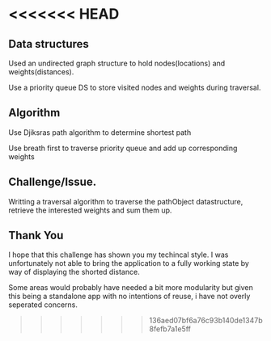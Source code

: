 <<<<<<< HEAD
=======

## Data structures
Used an undirected graph structure to hold nodes(locations) and weights(distances).

Use a priority queue DS to store visited nodes and weights during traversal.


## Algorithm
Use Djiksras path algorithm to determine shortest path

Use breath first to traverse priority queue and add up corresponding weights 


## Challenge/Issue.
Writting a traversal algorithm to traverse the pathObject datastructure, retrieve the interested weights and sum them up. 


## Thank You
I hope that this challenge has shown you my techincal style. I was unfortunately not able to bring the application to a fully working state by way of displaying the shorted distance. 

Some areas would probably have needed a bit more modularity but given this being a standalone app with no intentions of reuse, i have not overly seperated concerns. 

>>>>>>> 136aed07bf6a76c93b140de1347b8fefb7a1e5ff
